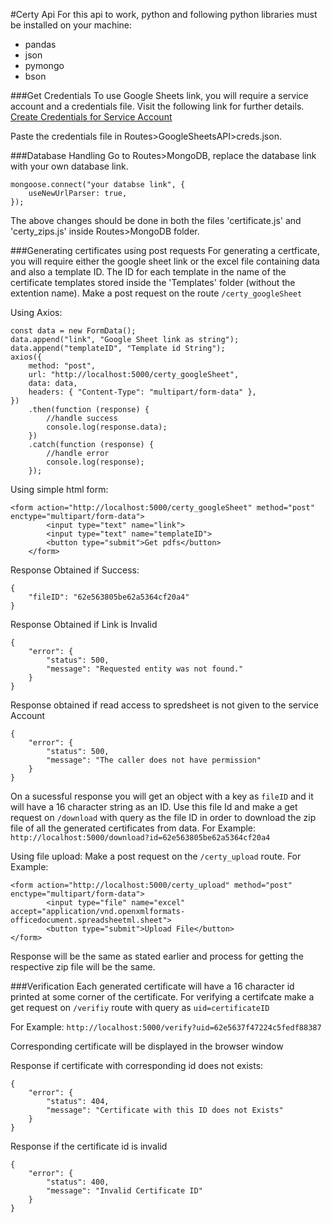 #Certy Api
For this api to work, python and following python libraries must be installed on your machine:

-   pandas
-   json
-   pymongo
-   bson

###Get Credentials
To use Google Sheets link, you will require a service account and a credentials file. Visit the following link for further details.
[Create Credentials for Service Account](https://developers.google.com/workspace/guides/create-credentials#create_credentials_for_a_service_account)

Paste the credentials file in Routes>GoogleSheetsAPI>creds.json.

###Database Handling
Go to Routes>MongoDB, replace the database link with your own database link.

```
mongoose.connect("your databse link", {
    useNewUrlParser: true,
});
```

The above changes should be done in both the files 'certificate.js' and 'certy_zips.js' inside Routes>MongoDB folder.

###Generating certificates using post requests
For generating a certficate, you will require either the google sheet link or the excel file containing data and also a template ID. The ID for each template in the name of the certificate templates stored inside the 'Templates' folder (without the extention name).
Make a post request on the route `/certy_googleSheet`

Using Axios:

```
const data = new FormData();
data.append("link", "Google Sheet link as string");
data.append("templateID", "Template id String");
axios({
    method: "post",
    url: "http://localhost:5000/certy_googleSheet",
    data: data,
    headers: { "Content-Type": "multipart/form-data" },
})
    .then(function (response) {
        //handle success
        console.log(response.data);
    })
    .catch(function (response) {
        //handle error
        console.log(response);
    });
```

Using simple html form:

```
<form action="http://localhost:5000/certy_googleSheet" method="post" enctype="multipart/form-data">
        <input type="text" name="link">
        <input type="text" name="templateID">
        <button type="submit">Get pdfs</button>
    </form>
```

Response Obtained if Success:

```
{
    "fileID": "62e563805be62a5364cf20a4"
}
```

Response Obtained if Link is Invalid

```
{
    "error": {
        "status": 500,
        "message": "Requested entity was not found."
    }
}
```

Response obtained if read access to spredsheet is not given to the service Account

```
{
    "error": {
        "status": 500,
        "message": "The caller does not have permission"
    }
}
```

On a sucessful response you will get an object with a key as `fileID` and it will have a 16 character string as an ID.
Use this file Id and make a get request on `/download` with query as the file ID in order to download the zip file of all the generated certificates from data.
For Example:
`http://localhost:5000/download?id=62e563805be62a5364cf20a4`

Using file upload:
Make a post request on the `/certy_upload` route.
For Example:

```
<form action="http://localhost:5000/certy_upload" method="post" enctype="multipart/form-data">
        <input type="file" name="excel" accept="application/vnd.openxmlformats-officedocument.spreadsheetml.sheet">
        <button type="submit">Upload File</button>
</form>
```

Response will be the same as stated earlier and process for getting the respective zip file will be the same.

###Verification
Each generated certificate will have a 16 character id printed at some corner of the certificate. For verifying a certifcate make a get request on `/verifiy` route with query as `uid=certificateID`

For Example:
`http://localhost:5000/verify?uid=62e5637f47224c5fedf88387`

Corresponding certificate will be displayed in the browser window

Response if certificate with corresponding id does not exists:

```
{
    "error": {
        "status": 404,
        "message": "Certificate with this ID does not Exists"
    }
}
```

Response if the certificate id is invalid

```
{
    "error": {
        "status": 400,
        "message": "Invalid Certificate ID"
    }
}
```
